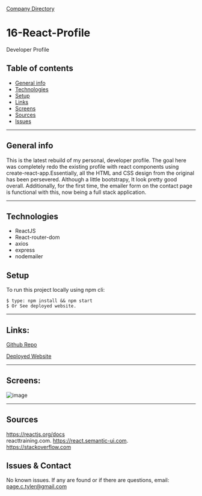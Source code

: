 [Company Directory](https://page-tyler.herokuapp.com/contact)


# 16-React-Profile

Developer Profile

## Table of contents
* [General info](#general-info)
* [Technologies](#technologies)
* [Setup](#setup)
* [Links](#links)
* [Screens](#screen-grabs)
* [Sources](#sources)
* [Issues](#issues)

___

## General info
This is the latest rebuild of my personal, developer profile. The goal here was completely redo the existing profile with react components using create-react-app.Essentially, all the HTML and CSS design from the original has been persevered.  Although a little bootstrapy, It look pretty good overall. Additionally, for the first time, the emailer form on the contact page is functional with this, now being a full stack application.  

___

## Technologies
* ReactJS
* React-router-dom
* axios
* express
* nodemailer

	
## Setup
To run this project locally using npm cli:
```
$ type: npm install && npm start
$ Or See deployed website.  
```
___

## Links:

[Github Repo](https://github.com/drthisguy/17-react-portfolio)

[Deployed Website](https://page-tyler.herokuapp.com/contact)

___

## Screens:
![image](https://user-images.githubusercontent.com/48693333/79709066-3509f280-828f-11ea-9ea9-1cb90186fd31.png)
___

## Sources
https://reactjs.org/docs  
reacttraining.com. 
https://react.semantic-ui.com.  
https://stackoverflow.com


## Issues & Contact

No known issues.  If any are found or if there are questions, email:  
page.c.tyler@gmail.com 
